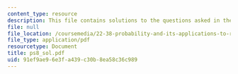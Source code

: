 ```yaml
---
content_type: resource
description: This file contains solutions to the questions asked in the reading assignment.
file: null
file_location: /coursemedia/22-38-probability-and-its-applications-to-reliability-quality-control-and-risk-assessment-fall-2005/91ef9ae96e3fa439c30b8ea58c36c989_ps8_sol.pdf
file_type: application/pdf
resourcetype: Document
title: ps8_sol.pdf
uid: 91ef9ae9-6e3f-a439-c30b-8ea58c36c989
---
```

